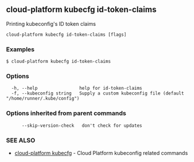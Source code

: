## cloud-platform kubecfg id-token-claims

Printing kubeconfig's ID token claims

```
cloud-platform kubecfg id-token-claims [flags]
```

### Examples

```
$ cloud-platform kubecfg id-token-claims

```

### Options

```
  -h, --help                help for id-token-claims
  -f, --kubeconfig string   Supply a custom kubeconfig file (default "/home/runner/.kube/config")
```

### Options inherited from parent commands

```
      --skip-version-check   don't check for updates
```

### SEE ALSO

* [cloud-platform kubecfg](cloud-platform_kubecfg.md)	 - Cloud Platform kubeconfig related commands

